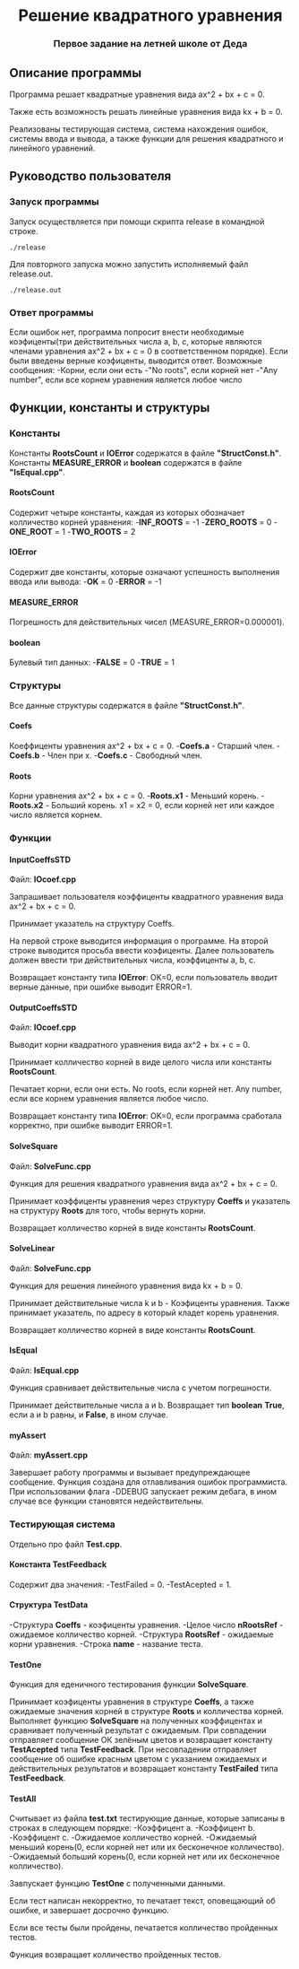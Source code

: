 <h1 align="center">Решение квадратного уравнения</h1>
<h3 align="center">Первое задание на летней школе от Деда</h3>

## Описание программы

Программа решает квадратные уравнения вида ax^2 + bx + c = 0.

Также есть возможность решать линейные уравнения вида kx + b = 0.

Реализованы тестирующая система, система нахождения ошибок, системы ввода и вывода, а также функции для решения квадратного и линейного уравнений.

## Руководство пользователя

### Запуск программы

Запуск осуществляется при помощи скрипта release в командной строке.

```
./release
```

Для повторного запуска можно запустить исполняемый файл release.out.

```
./release.out
```

### Ответ программы

Если ошибок нет, программа попросит внести необходимые коэфиценты(три действительных числа a, b, c, которые являются членами уравнения ax^2 + bx + c = 0 в соответственном порядке).
Если были введены верные коэфиценты, выводится ответ.
Возможные сообщения:
-Корни, если они есть
-"No roots", если корней нет
-"Any number", если все корнем уравнения является любое число

## Функции, константы и структуры

### Константы

Константы **RootsCount** и **IOError** содержатся в файле **"StructConst.h"**.
Константы **MEASURE_ERROR** и **boolean** содержатся в файле **"IsEqual.cpp"**.

#### RootsCount

Содержит четыре константы, каждая из которых обозначает колличество корней уравнения:
-**INF_ROOTS** = -1
-**ZERO_ROOTS** = 0
-**ONE_ROOT** = 1
-**TWO_ROOTS** = 2

#### IOError

Содержит две константы, которые означают успешность выполнения ввода или вывода:
-**OK** = 0
-**ERROR** = -1

#### MEASURE_ERROR

Погрешность для действительных чисел (MEASURE_ERROR=0.000001).

#### boolean

Булевый тип данных:
-**FALSE** = 0
-**TRUE** = 1

### Структуры

Все данные структуры содержатся в файле **"StructConst.h"**.

#### Coefs

Коеффиценты уравнения ax^2 + bx + c = 0.
-**Coefs.a** - Старший член.
-**Coefs.b** - Член при х.
-**Coefs.c** - Свободный член.

#### Roots

Корни уравнения ax^2 + bx + c = 0.
-**Roots.x1** - Меньший корень.
-**Roots.x2** - Больший корень.
x1 = x2 = 0, если корней нет или каждое число является корнем.

### Функции

#### InputCoeffsSTD
Файл: **IOcoef.cpp**

Запрашивает пользователя коэффиценты квадратного уравнения вида ax^2 + bx + c = 0.

Принимает указатель на структуру Coeffs.

На первой строке выводится информация о программе.
На второй строке выводится просьба ввести коэфиценты.
Далее пользователь должен ввести три действительных числа, коэффиценты a, b, c.

Возвращает константу типа **IOError**: OK=0, если пользователь вводит верные данные, при ошибке выводит ERROR=1.

#### OutputCoeffsSTD
Файл: **IOcoef.cpp**

Выводит корни квадратного уравнения вида ax^2 + bx + c = 0.

Принимает колличество корней в виде целого числа или константы **RootsCount**.

Печатает корни, если они есть.
No roots, если корней нет.
Any number, если все корнем уравнения является любое число.

Возвращает константу типа **IOError**: OK=0, если программа сработала корректно, при ошибке выводит ERROR=1.

#### SolveSquare
Файл: **SolveFunc.cpp**

Функция для решения квадратного уравнения вида ax^2 + bx + c = 0.

Принимает коэффиценты уравнения через структуру **Coeffs** и указатель на структуру **Roots** для того, чтобы вернуть корни.

Возвращает колличество корней в виде константы **RootsCount**.

#### SolveLinear
Файл: **SolveFunc.cpp**

Функция для решения линейного уравнения вида kx + b = 0.

Принимает действительные числа k и b - Коэфиценты уравнения.
Также принимает указатель, по адресу в который кладет корень уравнения.

Возвращает колличество корней в виде константы **RootsCount**.

#### IsEqual
Файл: **IsEqual.cpp**

Функция сравнивает действительные числа с учетом погрешности.

Принимает действительные числа a и b.
Возвращает тип **boolean** **True**, если a и b равны, и **False**, в ином случае.

#### myAssert
Файл: **myAssert.cpp**

Завершает работу программы и вызывает предупреждающее сообщение.
Функция создана для отлавливания ошибок программиста.
При использовании флага -DDEBUG запускает режим дебага, в ином случае все функции становятся недействительны.

### Тестирующая система

Отдельно про файл **Test.cpp**.

#### Константа TestFeedback

Содержит два значения:
-TestFailed = 0.
-TestAcepted = 1.

#### Структура TestData

-Структура **Coeffs** - коэфиценты уравнения.
-Целое число **nRootsRef** - ожидаемое колличество корней.
-Структура **RootsRef** - ожидаемые корни уравнения.
-Строка **name** - название теста.

#### TestOne

Функция для еденичного тестирования функции **SolveSquare**.

Принимает коэфиценты уравнения в структуре **Coeffs**, а также ожидаемые значения корней в структуре **Roots** и колличества корней.
Выполняет функцию **SolveSquare** на полученных коэффицентах и сравнивает полученный результат с ожидаемым.
При совпадении отправляет сообщение ОК зелёным цветов и возвращает константу **TestAcepted** типа **TestFeedback**.
При несовпадении отправляет сообщение об ошибке красным цветом с указанием ожидаемых и действительных результатов и возвращает константу **TestFailed** типа **TestFeedback**.

#### TestAll

Считывает из файла **test.txt** тестирующие данные, которые записаны в строках в следующем порядке:
-Коэффицент а.
-Коэффицент b.
-Коэффицент c.
-Ожидаемое колличество корней.
-Ожидаемый меньший корень(0, если корней нет или их бесконечное колличество).
-Ожидаемый больший корень(0, если корней нет или их бесконечное колличество).

Завпускает функцию **TestOne** с полученными данными.

Если тест написан некорректно, то печатает текст, оповещающий об ошибке, и завершает досрочно функцию.

Если все тесты были пройдены, печатается колличество пройденных тестов.

Функция возвращает колличество пройденных тестов.

